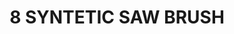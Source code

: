 ---
title: "8 SYNTETIC SAW BRUSH"
price: "TBA"
desc: "Opis nije dostupan"
img_path: "/assets/img/A.MIG-8585.jpg"
brand: AMMO
available: true
cat: "tools"
subcat: "SYNTETIC BRUSHES"
subsubcat: "SS"
---